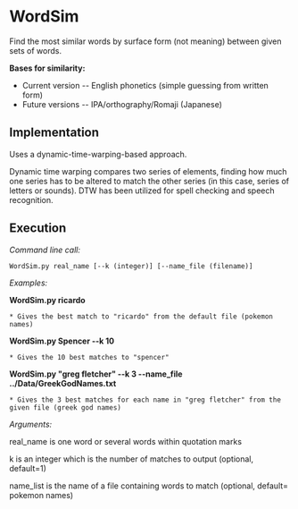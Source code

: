 # WordSim
Find the most similar words by surface form (not meaning) between given sets of words.

**Bases for similarity:**

* Current version -- English phonetics (simple guessing from written form)
* Future versions -- IPA/orthography/Romaji (Japanese)

## Implementation
Uses a dynamic-time-warping-based approach.

Dynamic time warping compares two series of elements, finding how much one series has to be altered to match the other series (in this case, series of letters or sounds). DTW has been utilized for spell checking and speech recognition.

## Execution
*Command line call:*

```WordSim.py real_name [--k (integer)] [--name_file (filename)]```

*Examples:*

**WordSim.py ricardo**
    
    * Gives the best match to "ricardo" from the default file (pokemon names)
    
**WordSim.py Spencer --k 10**
    
    * Gives the 10 best matches to "spencer"
    
**WordSim.py "greg fletcher" --k 3 --name_file ../Data/GreekGodNames.txt**
    
    * Gives the 3 best matches for each name in "greg fletcher" from the given file (greek god names)

*Arguments:*

real_name is one word or several words within quotation marks

k is an integer which is the number of matches to output (optional, default=1)

name_list is the name of a file containing words to match (optional, default= pokemon names)
